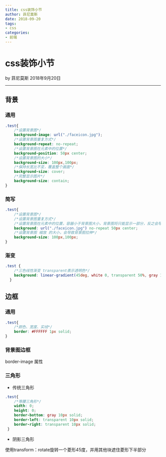 ```yaml
---
title: css装饰小节
author: 菲尼莫斯
date: 2018-09-20
tags:
- css
categories:
- 前端
---
```


# css装饰小节

by 菲尼莫斯  2018年9月20日

---

## 背景

### 通用

```css
.test{
    /*设置背景图*/
    background-image: url("./faceicon.jpg");
    /*设置背景图重复方式*/
    background-repeat: no-repeat;
    /*设置背景图在元素中的位置*/
    background-position: 50px center;
    /*设置背景图的大小*/
    background-size: 100px,100px;
    /*保持长宽比不变，覆盖整个画面*/
    background-size: cover;
    /*完整显示图片*/
    background-size: contain;
}

```

### 简写

```css
.test{
    /*设置背景图*/
    /*设置背景图重复方式*/
    /*设置背景图在元素中的位置，容器小于背景图大小，背景图将只能显示一部分，反之会导致背景图重复*/
    background: url("./faceicon.jpg") no-repeat 50px center;
    /*设置背景图 缩放 的大小，会导致背景图拉伸*/
    background-size: 100px,100px;
}
```


### 渐变

```css
.test {
    /*三色线性渐变 transparent表示透明色*/
    background: linear-gradient(45deg, white 0, transparent 50%, gray 100%);
  }
```

## 边框

### 通用

``` css
.test{
    /*颜色、宽度、实线*/
    border: #FFFFFF 1px solid;
}
```

### 背景图边框

border-image 属性

### 三角形

* 传统三角形

``` css
.test{
    /*等腰三角形*/
    width: 0;
    height: 0;
    border-bottom: gray 10px solid;
    border-left: transparent 10px solid;
    border-right: transparent 10px solid;
 }
```

* 阴影三角形

使用transform：rotate旋转一个菱形45度，并用其他块遮住菱形下半部分


